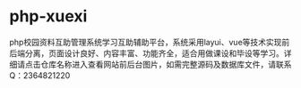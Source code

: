 # php-xuexi
php校园资料互助管理系统学习互助辅助平台，系统采用layui、vue等技术实现前后端分离，页面设计良好、内容丰富、功能齐全，适合用做课设和毕设等学习。详细请点击仓库名称进入查看网站前后台图片，如需完整源码及数据库文件，请联系Q：2364821220
